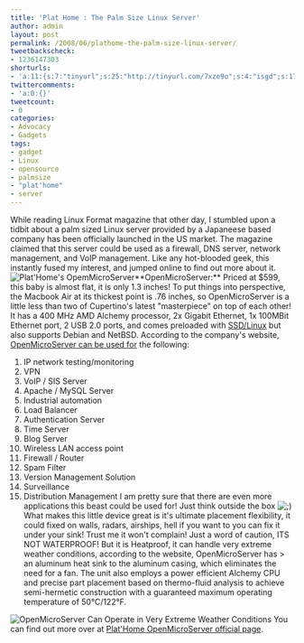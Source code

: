 ```yaml
---
title: 'Plat Home : The Palm Size Linux Server'
author: admin
layout: post
permalink: /2008/06/plathome-the-palm-size-linux-server/
tweetbackscheck:
- 1236147303
shorturls:
- 'a:11:{s:7:"tinyurl";s:25:"http://tinyurl.com/7xze9o";s:4:"isgd";s:17:"http://is.gd/fjIs";s:5:"bitly";s:18:"http://bit.ly/BbVS";s:5:"snipr";s:22:"http://snipr.com/9sl5j";s:5:"snurl";s:22:"http://snurl.com/9sl5j";s:7:"snipurl";s:24:"http://snipurl.com/9sl5j";s:4:"trim";s:17:"http://tr.im/4aqm";s:5:"adjix";s:207:"(10 Jan 2008 temporary restriction: API requires valid partnerID or partnerEmail key in request. Contact us if this affects you.) Invalid Adjix request. API documentation @ http://web.adjix.com/AdjixAPI.html";s:4:"advu";s:203:"(10 Jan 2008 temporary restriction: API requires valid partnerID or partnerEmail key in request. Contact us if this affects you.) Invalid Adjix request. API documentation @ http://web.ad.vu/AdjixAPI.html";s:4:"zima";s:19:"http://zi.ma/84abd7";s:9:"permalink";s:61:"http://hehe2.net/gadgets/plathome-the-palm-size-linux-server/";}'
twittercomments:
- 'a:0:{}'
tweetcount:
- 0
categories:
- Advocacy
- Gadgets
tags:
- gadget
- Linux
- opensource
- palmsize
- "plat'home"
- server
---
```

While reading Linux Format magazine that other day, I stumbled upon a tidbit about a palm sized Linux server provided by a Japaneese based company has been officially launched in the US market. The magazine claimed that this server could be used as a firewall, DNS server, network management, and VoIP management. Like any hot-blooded geek, this instantly fused my interest, and jumped online to find out more about it.
![Plat'Home's OpemMicroServer](http://192.168.1.33/blog2/wp-content/uploads/2008/06/openmicroserver.gif)\*\*OpenMicroServer:\*\* Priced at $599, this baby is almost flat, it is only 1.3 inches! To put things into perspective, the Macbook Air at its thickest point is .76 inches, so OpenMicroServer is a little less than two of Cupertino's latest "masterpiece" on top of each other! It has a 400 MHz AMD Alchemy processor, 2x Gigabit Ethernet, 1x 100MBit Ethernet port, 2 USB 2.0 ports, and comes preloaded with [SSD/Linux](http://www.plathome.com/products/microserver/ssdlinux/) but also supports Debian and NetBSD.
According to the company's website, [OpenMicroServer can be used for](http://www.plathome.com/products/microserver/use/index.html) the following:

1. IP network testing/monitoring
2. VPN
3. VoIP / SIS Server
4. Apache / MySQL Server
5. Industrial automation
6. Load Balancer
7. Authentication Server
8. Time Server
9. Blog Server
10. Wireless LAN access point
11. Firewall / Router
12. Spam Filter
13. Version Management Solution
14. Surveillance
15. Distribution Management
I am pretty sure that there are even more applications this beast could be used for! Just think outside the box ![;)](http://192.168.1.2/blog2/wp-includes/images/smilies/icon_wink.gif)
What makes this little device great is it's ultimate placement flexibility, it could fixed on walls, radars, airships, hell if you want to you can fix it under your sink! Trust me it won't complain! Just a word of caution, ITS NOT WATERPROOF! But it is Heatproof, it can handle very extreme weather conditions, according to the website, OpenMicroServer has
\> an aluminum heat sink to the aluminum casing, which eliminates the need for a fan. The unit also employs a power efficient Alchemy CPU and precise part placement based on thermo-fluid analysis to achieve semi-hermetic construction with a guaranteed maximum operating temperature of 50°C/122°F.

![OpenMicroServer Can Operate in Very Extreme Weather Conditions](http://192.168.1.33/blog2/wp-content/uploads/2008/06/openmicroserver-weather.jpg)
You can find out more over at [Plat'Home OpenMicroServer official page](http://www.plathome.com/products/microserver/oms/index.html).
